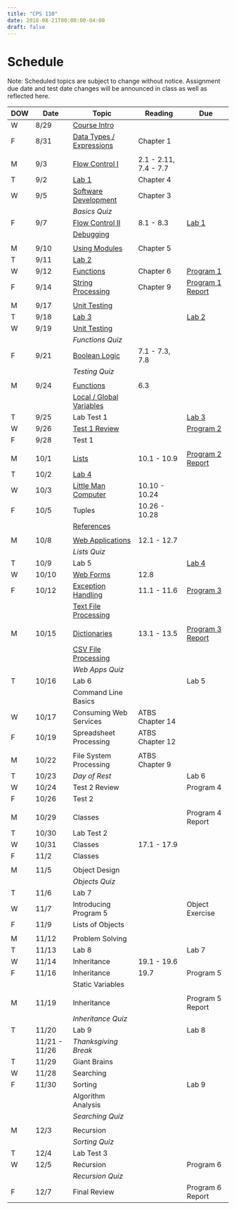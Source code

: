 ```yaml
---
title: "CPS 110"
date: 2018-08-21T00:00:00-04:00
draft: false
---
```


# Schedule

Note: Scheduled topics are subject to change without notice. Assignment due date and test date changes will be announced in class as well as reflected here.

| DOW | Date | Topic | Reading | Due |
| --- | --- | --- | --- | --- |
| W | 8/29 | [Course Intro](/bju/cps110/lectures/lec0) | | |
| F | 8/31 | [Data Types / Expressions](/bju/cps110/lectures/lec1) | Chapter 1 | |
| | | | | |
| M | 9/3 | [Flow Control I](/bju/cps110/lectures/lec2) | 2.1 - 2.11, 7.4 - 7.7| |
| T | 9/2 | [Lab 1](https://protect.bju.edu/cps/courses/cps110/labs/lab1.html) | Chapter 4 | |
| W | 9/5 | [Software Development](/bju/cps110/lectures/lec3) | Chapter 3 | |
| | | _Basics Quiz_ | | |
| F | 9/7 | [Flow Control II](/bju/cps110/lectures/lec4) | 8.1 - 8.3 | [Lab 1](https://protect.bju.edu/cps/courses/cps110/labs/lab1.html) |
| | | [Debugging](/bju/cps110/lectures/lec4a) | | |
| | | | | |
| M | 9/10 | [Using Modules](/bju/cps110/lectures/lec5) | Chapter 5 | |
| T | 9/11 | [Lab 2](https://protect.bju.edu/cps/courses/cps110/labs/lab2.html) | | |
| W | 9/12 | [Functions](/bju/cps110/lectures/lec6) | Chapter 6 | [Program 1](https://protect.bju.edu/cps/courses/cps110/programs/program1.html) |
| F | 9/14 | [String Processing](/bju/cps110/lectures/lec7) | Chapter 9 | [Program 1 Report](https://protect.bju.edu/cps/courses/cps110/programs/program1report.html) |
| | | | | |
| M | 9/17 | [Unit Testing](/bju/cps110/lectures/lec8) | | |
| T | 9/18 | [Lab 3](https://protect.bju.edu/cps/courses/cps110/labs/lab3.html) | | [Lab 2](https://protect.bju.edu/cps/courses/cps110/labs/lab2.html) |
| W | 9/19 | [Unit Testing](/bju/cps110/lectures/lec8) | | |
| | | _Functions Quiz_ | | |
| F | 9/21 | [Boolean Logic](/bju/cps110/lectures/lec9) | 7.1 - 7.3, 7.8 | |
| | | _Testing Quiz_ | | |
| | | | | |
| M | 9/24 | [Functions](/bju/cps110/lectures/lec10) | 6.3 | |
| | | [Local / Global Variables](/bju/cps110/lectures/lec11) | | |
| T | 9/25 | Lab Test 1 | | [Lab 3](https://protect.bju.edu/cps/courses/cps110/labs/lab3.html) |
| W | 9/26 | [Test 1 Review](https://protect.bju.edu/cps/courses/cps110/docs/Test1Review.html) | | [Program 2](https://protect.bju.edu/cps/courses/cps110/programs/program2.html) |
| F | 9/28 | Test 1 | | |
| | | | | |
| M | 10/1 | [Lists](/bju/cps110/lectures/lec12) | 10.1 - 10.9 | [Program 2 Report](https://protect.bju.edu/cps/courses/cps110/programs/program2report.html) |
| T | 10/2 | [Lab 4](https://protect.bju.edu/cps/courses/cps110/labs/lab4.html) | | |
| W | 10/3 | [Little Man Computer](/bju/cps110/lectures/ppt-downloads/little-man-computer.pptx) | 10.10 - 10.24 | |
| F | 10/5 | Tuples | 10.26 - 10.28 | |
| | | [References](/bju/cps110/lectures/lec13) | | |
| | | | | |
| M | 10/8 | [Web Applications](/bju/cps110/lectures/lec14) | 12.1 - 12.7 | |
| | | _Lists Quiz_ | | |
| T | 10/9 | Lab 5 | | [Lab 4](https://protect.bju.edu/cps/courses/cps110/labs/lab4.html) |
| W | 10/10 | [Web Forms](/bju/cps110/lectures/lec15) | 12.8 | |
| F | 10/12 | [Exception Handling](/bju/cps110/lectures/lec16) | 11.1 - 11.6 | [Program 3](https://protect.bju.edu/cps/courses/cps110/programs/program3.html) |
| | | [Text File Processing](/bju/cps110/lectures/lec16) | | |
| | | | | |
| M | 10/15 | [Dictionaries](/bju/cps110/lectures/lec17) | 13.1 - 13.5 | [Program 3 Report](https://protect.bju.edu/cps/courses/cps110/programs/program3report.html) |
| | | [CSV File Processing](/bju/cps110/lectures/lec17) | | |
| | | _Web Apps Quiz_ | | |
| T | 10/16 | Lab 6 | | Lab 5 |
| | | Command Line Basics | | |
| W | 10/17 | Consuming Web Services | ATBS Chapter 14 | |
| F | 10/19 | Spreadsheet Processing | ATBS Chapter 12 | |
| | | | | |
| M | 10/22 | File System Processing | ATBS Chapter 9 | |
| T | 10/23 | _Day of Rest_ | | Lab 6 |
| W | 10/24 | Test 2 Review | | Program 4 |
| F | 10/26 | Test 2 | | |
| | | | | |
| M | 10/29 | Classes | | Program 4 Report |
| T | 10/30 | Lab Test 2 | | |
| W | 10/31 | Classes | 17.1 - 17.9 | |
| F | 11/2 | Classes | | |
| | | | | |
| M | 11/5 | Object Design | | |
| | | _Objects Quiz_ | | |
| T | 11/6 | Lab 7 | | |
| W | 11/7 | Introducing Program 5 | | Object Exercise |
| F | 11/9 | Lists of Objects | | |
| | | | | |
| M | 11/12 | Problem Solving | | |
| T | 11/13 | Lab 8 | | Lab 7 |
| W | 11/14 | Inheritance | 19.1 - 19.6 | |
| F | 11/16 | Inheritance | 19.7 | Program 5 |
| | | Static Variables | | |
| | | | | |
| M | 11/19 | Inheritance | | Program 5 Report |
| | | _Inheritance Quiz_ | | |
| T | 11/20 | Lab 9 | | Lab 8 |
| | 11/21 - 11/26 | _Thanksgiving Break_ | | |
| T | 11/29 | Giant Brains | | |
| W | 11/28 | Searching | | |
| F | 11/30 | Sorting | | Lab 9 |
| | | Algorithm Analysis | | |
| | | _Searching Quiz_ | | |
| | | | | |
| M | 12/3 | Recursion | | |
| | | _Sorting Quiz_ | | |
| T | 12/4 | Lab Test 3 | | |
| W | 12/5 | Recursion | | Program 6 |
| | | _Recursion Quiz_ | | |
| F | 12/7 | Final Review | | Program 6 Report |
